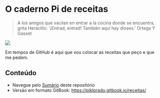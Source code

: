 # O caderno Pi de receitas

> A los amigos que vacilan en entrar a la cocina donde se encuentra, grita Heráclito:
> '¡Entrad, entrad! También aquí hay dioses.'
> Ortega Y Gasset

![](figs/pie.png)


Em tempos de GitHub é aqui que vou colocar as receitas que peço e que me pedem.

## Conteúdo

 * Navegue pelo  [Sumário](summary.md) deste repositório
 * Versão em formato GitBook: https://piklprado.gitbook.io/receitas/


